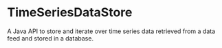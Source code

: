 # TimeSeriesDataStore

A Java API to store and iterate over time series data retrieved from a data feed and stored in a database.
